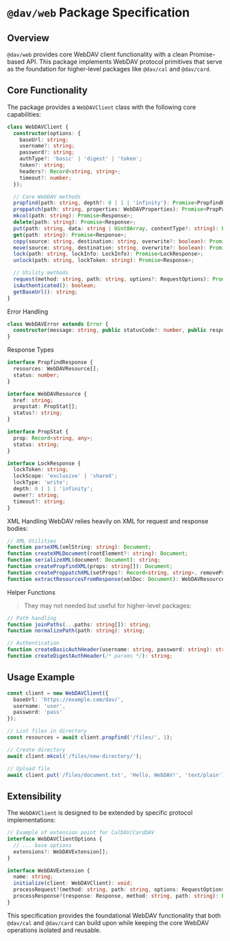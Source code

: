 # `@dav/web` Package Specification

## Overview

`@dav/web` provides core WebDAV client functionality with a clean Promise-based API. This package implements WebDAV protocol primitives that serve as the foundation for higher-level packages like `@dav/cal` and `@dav/card`.

## Core Functionality

The package provides a `WebDAVClient` class with the following core capabilities:

```ts
class WebDAVClient {
  constructor(options: {
    baseUrl: string;
    username?: string;
    password?: string;
    authType?: 'basic' | 'digest' | 'token';
    token?: string;
    headers?: Record<string, string>;
    timeout?: number;
  });

  // Core WebDAV methods
  propfind(path: string, depth?: 0 | 1 | 'infinity'): Promise<PropfindResponse>;
  proppatch(path: string, properties: WebDAVProperties): Promise<PropPatchResponse>;
  mkcol(path: string): Promise<Response>;
  delete(path: string): Promise<Response>;
  put(path: string, data: string | Uint8Array, contentType?: string): Promise<Response>;
  get(path: string): Promise<Response>;
  copy(source: string, destination: string, overwrite?: boolean): Promise<Response>;
  move(source: string, destination: string, overwrite?: boolean): Promise<Response>;
  lock(path: string, lockInfo: LockInfo): Promise<LockResponse>;
  unlock(path: string, lockToken: string): Promise<Response>;

  // Utility methods
  request(method: string, path: string, options?: RequestOptions): Promise<Response>;
  isAuthenticated(): boolean;
  getBaseUrl(): string;
}
```

Error Handling

```ts
class WebDAVError extends Error {
  constructor(message: string, public statusCode?: number, public response?: Response);
}
```

Response Types

```ts
interface PropfindResponse {
  resources: WebDAVResource[];
  status: number;
}

interface WebDAVResource {
  href: string;
  propstat: PropStat[];
  status?: string;
}

interface PropStat {
  prop: Record<string, any>;
  status: string;
}

interface LockResponse {
  lockToken: string;
  lockScope: 'exclusive' | 'shared';
  lockType: 'write';
  depth: 0 | 1 | 'infinity';
  owner?: string;
  timeout?: string;
}
```

XML Handling
WebDAV relies heavily on XML for request and response bodies:

```ts
// XML Utilities
function parseXML(xmlString: string): Document;
function createXMLDocument(rootElement?: string): Document;
function serializeXML(document: Document): string;
function createPropfindXML(props: string[]): Document;
function createProppatchXML(setProps?: Record<string, string>, removeProps?: string[]): Document;
function extractResourcesFromResponse(xmlDoc: Document): WebDAVResource[];
```

Helper Functions

> They may not needed but useful for higher-level packages:

```ts
// Path handling
function joinPaths(...paths: string[]): string;
function normalizePath(path: string): string;

// Authentication
function createBasicAuthHeader(username: string, password: string): string;
function createDigestAuthHeader(/* params */): string;
```

## Usage Example

```ts
const client = new WebDAVClient({
  baseUrl: 'https://example.com/dav/',
  username: 'user',
  password: 'pass'
});

// List files in directory
const resources = await client.propfind('/files/', 1);

// Create directory
await client.mkcol('/files/new-directory/');

// Upload file
await client.put('/files/document.txt', 'Hello, WebDAV!', 'text/plain');
```

## Extensibility

The `WebDAVClient` is designed to be extended by specific protocol implementations:

```ts
// Example of extension point for CalDAV/CardDAV
interface WebDAVClientOptions {
  // ... base options
  extensions?: WebDAVExtension[];
}

interface WebDAVExtension {
  name: string;
  initialize(client: WebDAVClient): void;
  processRequest?(method: string, path: string, options: RequestOptions): RequestOptions;
  processResponse?(response: Response, method: string, path: string): Promise<Response>;
}
```

This specification provides the foundational WebDAV functionality that both `@dav/cal` and `@dav/card` can build upon while keeping the core WebDAV operations isolated and reusable.

